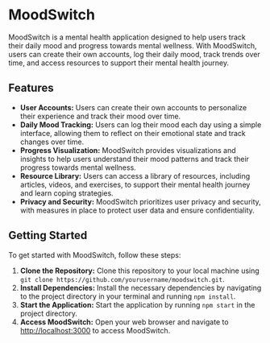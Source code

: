 <h1><strong>MoodSwitch</strong></h1>
<p>MoodSwitch is a mental health application designed to help users track their daily mood and progress towards mental wellness. With MoodSwitch, users can create their own accounts, log their daily mood, track trends over time, and access resources to support their mental health journey.</p>

<h2>Features</h2>
<ul>
  <li><strong>User Accounts:</strong> Users can create their own accounts to personalize their experience and track their mood over time.</li>
  <li><strong>Daily Mood Tracking:</strong> Users can log their mood each day using a simple interface, allowing them to reflect on their emotional state and track changes over time.</li>
  <li><strong>Progress Visualization:</strong> MoodSwitch provides visualizations and insights to help users understand their mood patterns and track their progress towards mental wellness.</li>
  <li><strong>Resource Library:</strong> Users can access a library of resources, including articles, videos, and exercises, to support their mental health journey and learn coping strategies.</li>
  <li><strong>Privacy and Security:</strong> MoodSwitch prioritizes user privacy and security, with measures in place to protect user data and ensure confidentiality.</li>
</ul>

<h2>Getting Started</h2>
<p>To get started with MoodSwitch, follow these steps:</p>
<ol>
  <li><strong>Clone the Repository:</strong> Clone this repository to your local machine using <code>git clone https://github.com/yourusername/moodswitch.git</code>.</li>
  <li><strong>Install Dependencies:</strong> Install the necessary dependencies by navigating to the project directory in your terminal and running <code>npm install</code>.</li>
  <li><strong>Start the Application:</strong> Start the application by running <code>npm start</code> in the project directory.</li>
  <li><strong>Access MoodSwitch:</strong> Open your web browser and navigate to <a href="http://localhost:3000">http://localhost:3000</a> to access MoodSwitch.</li>
</ol>
